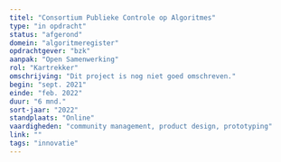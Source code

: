 ```yaml
---
titel: "Consortium Publieke Controle op Algoritmes"
type: "in opdracht"
status: "afgerond"
domein: "algoritmeregister"
opdrachtgever: "bzk"
aanpak: "Open Samenwerking"
rol: "Kartrekker"
omschrijving: "Dit project is nog niet goed omschreven."
begin: "sept. 2021"
einde: "feb. 2022"
duur: "6 mnd."
sort-jaar: "2022"
standplaats: "Online"
vaardigheden: "community management, product design, prototyping"
link: ""
tags: "innovatie"
---
```

